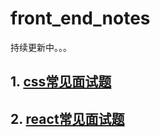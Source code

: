 # front_end_notes

持续更新中。。。

## 1. [css常见面试题](https://github.com/xiaolinsean/front_end_notes/blob/master/css/css_notes.md)


## 2. [react常见面试题](https://github.com/xiaolinsean/front_end_notes/blob/master/react/react.md)